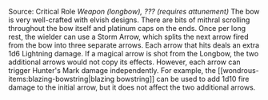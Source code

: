 Source: Critical Role
*Weapon (longbow), ??? (requires attunement)*
The bow is very well-crafted with elvish designs. There are bits of mithral scrolling throughout the bow itself and platinum caps on the ends.
Once per long rest, the wielder can use a Storm Arrow, which splits the next arrow fired from the bow into three separate arrows. Each arrow that hits deals an extra 1d6 Lightning damage.
If a magical arrow is shot from the Longbow, the two additional arrows would not copy its effects. However, each arrow can trigger Hunter's Mark damage independently. For example, the [[wondrous-items:blazing-bowstring|blazing bowstring]] can be used to add 1d10 fire damage to the initial arrow, but it does not affect the two additional arrows.